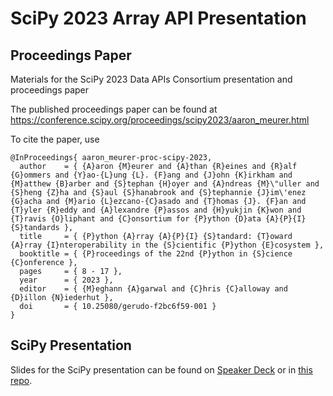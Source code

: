 # SciPy 2023 Array API Presentation

## Proceedings Paper

Materials for the SciPy 2023 Data APIs Consortium presentation and proceedings paper

The published proceedings paper can be found at
https://conference.scipy.org/proceedings/scipy2023/aaron_meurer.html

To cite the paper, use

```bibtext
@InProceedings{ aaron_meurer-proc-scipy-2023,
  author    = { {A}aron {M}eurer and {A}than {R}eines and {R}alf {G}ommers and {Y}ao-{L}ung {L}. {F}ang and {J}ohn {K}irkham and {M}atthew {B}arber and {S}tephan {H}oyer and {A}ndreas {M}\"uller and {S}heng {Z}ha and {S}aul {S}hanabrook and {S}tephannie {J}im\'enez {G}acha and {M}ario {L}ezcano-{C}asado and {T}homas {J}. {F}an and {T}yler {R}eddy and {A}lexandre {P}assos and {H}yukjin {K}won and {T}ravis {O}liphant and {C}onsortium for {P}ython {D}ata {A}{P}{I} {S}tandards },
  title     = { {P}ython {A}rray {A}{P}{I} {S}tandard: {T}oward {A}rray {I}nteroperability in the {S}cientific {P}ython {E}cosystem },
  booktitle = { {P}roceedings of the 22nd {P}ython in {S}cience {C}onference },
  pages     = { 8 - 17 },
  year      = { 2023 },
  editor    = { {M}eghann {A}garwal and {C}hris {C}alloway and {D}illon {N}iederhut },
  doi       = { 10.25080/gerudo-f2bc6f59-001 }
}
```


## SciPy Presentation

Slides for the SciPy presentation can be found on [Speaker Deck](https://speakerdeck.com/asmeurer/python-array-api-standard-toward-array-interoperability-in-the-scientific-python-ecosystem)
or in [this repo](presentation/Slides.pdf).

